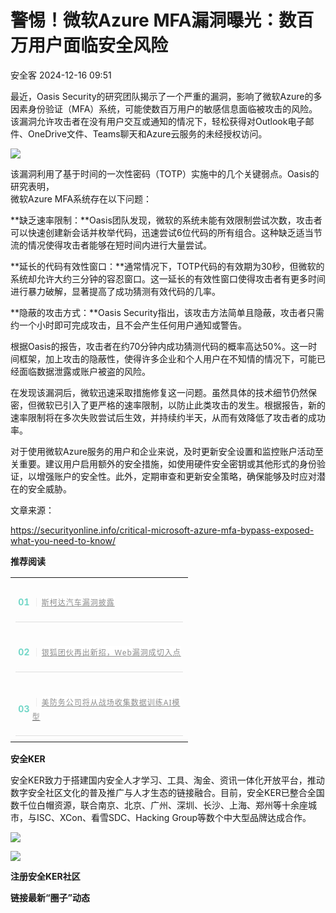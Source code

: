 #  警惕！微软Azure MFA漏洞曝光：数百万用户面临安全风险   
 安全客   2024-12-16 09:51  
  
最近，Oasis Security的研究团队揭示了一个严重的漏洞，影响了微软Azure的多因素身份验证（MFA）系统，可能使数百万用户的敏感信息面临被攻击的风险。该漏洞允许攻击者在没有用户交互或通知的情况下，轻松获得对Outlook电子邮件、OneDrive文件、Teams聊天和Azure云服务的未经授权访问。  
  
  
![](https://mmbiz.qpic.cn/sz_mmbiz_jpg/Ok4fxxCpBb4oc1JLtvdzUvEltxON0ial79HhO5lAeTsE1Zh6QaiblApsu6qstCAuYpk18T4vI5QUybZ66zKIgA2w/640?wx_fmt=jpeg&from=appmsg "")  
  
  
该漏洞利用了基于时间的一次性密码（TOTP）实施中的几个关键弱点。Oasis的研究表明，  
微软Azure MFA系统存在以下问题：  
  
  
  
**缺乏速率限制：**Oasis团队发现，微软的系统未能有效限制尝试次数，攻击者可以快速创建新会话并枚举代码，迅速尝试6位代码的所有组合。这种缺乏适当节流的情况使得攻击者能够在短时间内进行大量尝试。  
  
  
**延长的代码有效性窗口：**通常情况下，TOTP代码的有效期为30秒，但微软的系统却允许大约三分钟的容忍窗口。这一延长的有效性窗口使得攻击者有更多时间进行暴力破解，显著提高了成功猜测有效代码的几率。  
  
  
**隐蔽的攻击方式：**Oasis Security指出，该攻击方法简单且隐蔽，攻击者只需约一个小时即可完成攻击，且不会产生任何用户通知或警告。  
  
  
根据Oasis的报告，攻击者在约70分钟内成功猜测代码的概率高达50%。这一时间框架，加上攻击的隐蔽性，使得许多企业和个人用户在不知情的情况下，可能已经面临数据泄露或账户被盗的风险。  
  
  
在发现该漏洞后，微软迅速采取措施修复这一问题。虽然具体的技术细节仍然保密，但微软已引入了更严格的速率限制，以防止此类攻击的发生。根据报告，新的速率限制将在多次失败尝试后生效，并持续约半天，从而有效降低了攻击者的成功率。  
  
  
对于使用微软Azure服务的用户和企业来说，及时更新安全设置和监控账户活动至关重要。建议用户启用额外的安全措施，如使用硬件安全密钥或其他形式的身份验证，以增强账户的安全性。此外，定期审查和更新安全策略，确保能够及时应对潜在的安全威胁。  
  
  
文章来源：  
  
https://securityonline.info/critical-microsoft-azure-mfa-bypass-exposed-what-you-need-to-know/  
  
  
**推荐阅读**  
  
  
  
  
  
<table><tbody><tr><td colspan="1" rowspan="1" style="border-color: rgb(62, 62, 62);border-style: none;" width="100.0000%"><section><section style="display: flex;flex-flow: row;margin-top: 10px;margin-right: 0%;margin-left: 0%;justify-content: flex-start;"><section style="display: inline-block;vertical-align: middle;width: auto;min-width: 10%;height: auto;flex: 0 0 auto;align-self: center;box-shadow: rgb(0, 0, 0) 0px 0px 0px;"><section style="font-size: 14px;color: rgb(115, 215, 200);line-height: 1;letter-spacing: 0px;text-align: center;"><p><strong>01</strong></p></section></section><section style="display: inline-block;vertical-align: middle;width: auto;flex: 100 100 0%;align-self: center;height: auto;"><section style="font-size: 14px;letter-spacing: 1px;line-height: 1.8;color: rgb(140, 140, 140);"><p style=""><span style="color: rgb(224, 224, 224);">｜</span><span style="font-size: 12px;"><a target="_blank" href="https://mp.weixin.qq.com/s?__biz=MzA5ODA0NDE2MA==&amp;mid=2649787610&amp;idx=1&amp;sn=95a8903a00d204b2f0a97e8c4b9362d9&amp;scene=21#wechat_redirect" textvalue="斯柯达汽车漏洞披露" linktype="text" imgurl="" imgdata="null" data-itemshowtype="0" tab="innerlink" data-linktype="2" hasload="1" style="outline: 0px;color: var(--weui-LINK);cursor: default;font-family: &#34;PingFang SC&#34;, system-ui, -apple-system, BlinkMacSystemFont, &#34;Helvetica Neue&#34;, &#34;Hiragino Sans GB&#34;, &#34;Microsoft YaHei UI&#34;, &#34;Microsoft YaHei&#34;, Arial, sans-serif;font-size: 14px;letter-spacing: 1px;background-color: rgb(255, 255, 255);"><span style="-webkit-tap-highlight-color: transparent;outline: 0px;font-size: 12px;">斯柯达汽车漏洞披露</span></a></span></p></section></section></section><section style="margin: 5px 0%;"><section style="background-color: rgb(224, 224, 224);height: 1px;"><svg viewBox="0 0 1 1" style="float:left;line-height:0;width:0;vertical-align:top;"></svg></section></section></section></td></tr><tr><td colspan="1" rowspan="1" style="border-color: rgb(62, 62, 62);border-style: none;" width="100.0000%"><section><section style="display: flex;flex-flow: row;margin-top: 10px;margin-right: 0%;margin-left: 0%;justify-content: flex-start;"><section style="display: inline-block;vertical-align: middle;width: auto;min-width: 10%;height: auto;flex: 0 0 auto;align-self: center;"><section style="font-size: 14px;color: rgb(115, 215, 200);line-height: 1;letter-spacing: 0px;text-align: center;"><p><strong>02</strong></p></section></section><section style="display: inline-block;vertical-align: middle;width: auto;flex: 100 100 0%;align-self: center;height: auto;"><section style="font-size: 14px;letter-spacing: 1px;line-height: 1.8;color: rgb(140, 140, 140);"><p style=""><span style="color: rgb(224, 224, 224);">｜</span><span style="font-size: 12px;"><a target="_blank" href="https://mp.weixin.qq.com/s?__biz=MzA5ODA0NDE2MA==&amp;mid=2649787591&amp;idx=1&amp;sn=e8b66114e6f98d415269d5b8d9f96a37&amp;scene=21#wechat_redirect" textvalue="银狐团伙再出新招，Web漏洞成切入点" linktype="text" imgurl="" imgdata="null" data-itemshowtype="0" tab="innerlink" data-linktype="2" hasload="1" style="outline: 0px;color: var(--weui-LINK);cursor: default;font-family: &#34;PingFang SC&#34;, system-ui, -apple-system, BlinkMacSystemFont, &#34;Helvetica Neue&#34;, &#34;Hiragino Sans GB&#34;, &#34;Microsoft YaHei UI&#34;, &#34;Microsoft YaHei&#34;, Arial, sans-serif;letter-spacing: 1px;font-size: 14px;background-color: rgb(255, 255, 255);"><span style="-webkit-tap-highlight-color: transparent;outline: 0px;font-size: 12px;">银狐团伙再出新招，Web漏洞成切入点</span></a></span></p></section></section></section><section style="margin: 5px 0%;"><section style="background-color: rgb(224, 224, 224);height: 1px;"><svg viewBox="0 0 1 1" style="float:left;line-height:0;width:0;vertical-align:top;"></svg></section></section></section></td></tr><tr><td colspan="1" rowspan="1" style="border-color: rgb(62, 62, 62);border-style: none;" width="100.0000%"><section><section style="display: flex;flex-flow: row;margin-top: 10px;margin-right: 0%;margin-left: 0%;justify-content: flex-start;"><section style="display: inline-block;vertical-align: middle;width: auto;min-width: 10%;height: auto;flex: 0 0 auto;align-self: center;"><section style="font-size: 14px;color: rgb(115, 215, 200);line-height: 1;letter-spacing: 0px;text-align: center;"><p><strong>03</strong></p></section></section><section style="display: inline-block;vertical-align: middle;width: auto;flex: 100 100 0%;align-self: center;height: auto;"><section style="font-size: 14px;letter-spacing: 1px;line-height: 1.8;color: rgb(140, 140, 140);"><p style=""><span style="color: rgb(224, 224, 224);">｜</span><span style="font-size: 12px;"><a target="_blank" href="https://mp.weixin.qq.com/s?__biz=MzA5ODA0NDE2MA==&amp;mid=2649787578&amp;idx=1&amp;sn=45f7ac3d09b57206a73485ddf7018382&amp;scene=21#wechat_redirect" textvalue="美防务公司将从战场收集数据训练AI模型" linktype="text" imgurl="" imgdata="null" data-itemshowtype="0" tab="innerlink" data-linktype="2" hasload="1" style="outline: 0px;color: var(--weui-LINK);cursor: default;font-family: &#34;PingFang SC&#34;, system-ui, -apple-system, BlinkMacSystemFont, &#34;Helvetica Neue&#34;, &#34;Hiragino Sans GB&#34;, &#34;Microsoft YaHei UI&#34;, &#34;Microsoft YaHei&#34;, Arial, sans-serif;letter-spacing: 1px;font-size: 14px;background-color: rgb(255, 255, 255);"><span style="-webkit-tap-highlight-color: transparent;outline: 0px;font-size: 12px;">美防务公司将从战场收集数据训练AI模型</span></a></span></p></section></section></section><section style="margin: 5px 0%;"><section style="background-color: rgb(224, 224, 224);height: 1px;"><svg viewBox="0 0 1 1" style="float:left;line-height:0;width:0;vertical-align:top;"></svg></section></section></section></td></tr></tbody></table>  
  
  
**安全KER**  
  
  
安全KER致力于搭建国内安全人才学习、工具、淘金、资讯一体化开放平台，推动数字安全社区文化的普及推广与人才生态的链接融合。目前，安全KER已整合全国数千位白帽资源，联合南京、北京、广州、深圳、长沙、上海、郑州等十余座城市，与ISC、XCon、看雪SDC、Hacking Group等数个中大型品牌达成合作。  
  
![](https://mmbiz.qpic.cn/sz_mmbiz_png/Ok4fxxCpBb4oc1JLtvdzUvEltxON0ial7MQtuE3cUicbBJKKibFhH1QQZgiadZweNGfKrtyoyvIl3IEjvsdnoPGKng/640?wx_fmt=png&from=appmsg "")  
  
![](https://mmbiz.qpic.cn/sz_mmbiz_png/Ok4fxxCpBb4oc1JLtvdzUvEltxON0ial7D4DvfF2TWGXBPiconylsZyHRo8TuHr4QCQicYmMWPQbicCwy5xaFWOf3A/640?wx_fmt=png&from=appmsg "")  
  
**注册安全KER社区**  
  
**链接最新“圈子”动态**  
  
